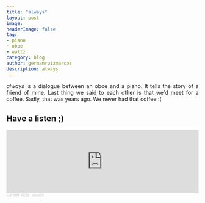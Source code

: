 ```yaml
---
title: "always"
layout: post
image:  
headerImage: false
tag:
- piano
- oboe
- waltz
category: blog
author: germanruizmarcos
description: always
---
```


<p style='text-align: justify;'><em>always</em> is a dialogue between an oboe and a piano. It tells the story of a friend of mine. Last thing we said to each other is that we'd meet for a coffee. Sadly, that was years ago. We never had that coffee :(</p>


## Have a listen ;)

<iframe width="100%" height="166" scrolling="no" frameborder="no" allow="autoplay" src="https://w.soundcloud.com/player/?url=https%3A//api.soundcloud.com/tracks/1137623980%3Fsecret_token%3Ds-NG3SNmOAxuq&color=%2318db37&auto_play=false&hide_related=false&show_comments=true&show_user=true&show_reposts=false&show_teaser=true"></iframe><div style="font-size: 10px; color: #cccccc;line-break: anywhere;word-break: normal;overflow: hidden;white-space: nowrap;text-overflow: ellipsis; font-family: Interstate,Lucida Grande,Lucida Sans Unicode,Lucida Sans,Garuda,Verdana,Tahoma,sans-serif;font-weight: 100;"><a href="https://soundcloud.com/german-ruiz-115551229" title="Germán Ruiz" target="_blank" style="color: #cccccc; text-decoration: none;">Germán Ruiz</a> · <a href="https://soundcloud.com/german-ruiz-115551229/always/s-NG3SNmOAxuq" title="always" target="_blank" style="color: #cccccc; text-decoration: none;">always</a></div>
